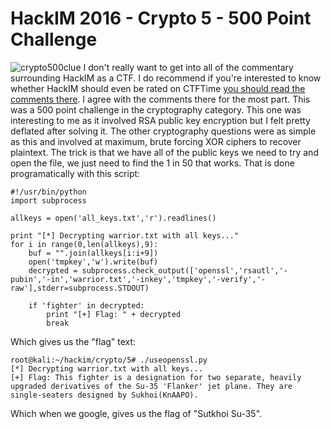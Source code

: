 
# HackIM 2016 - Crypto 5 - 500 Point Challenge

![crypto500clue](https://ctf.rip/wp-content/uploads/2016/01/crypto500clue.png) I don't really want to get into all of the commentary surrounding HackIM as a CTF. I do recommend if you're interested to know whether HackIM should even be rated on CTFTime [you should read the comments there](https://ctftime.org/event/285). I agree with the comments there for the most part. This was a 500 point challenge in the cryptography category. This one was interesting to me as it involved RSA public key encryption but I felt pretty deflated after solving it. The other cryptography questions were as simple as this and involved at maximum, brute forcing XOR ciphers to recover plaintext. The trick is that we have all of the public keys we need to try and open the file, we just need to find the 1 in 50 that works. That is done programatically with this script: 
    
    
    #!/usr/bin/python
    import subprocess
    
    allkeys = open('all_keys.txt','r').readlines()
    
    print "[*] Decrypting warrior.txt with all keys..."
    for i in range(0,len(allkeys),9):
    	buf = "".join(allkeys[i:i+9])
    	open('tmpkey','w').write(buf)
    	decrypted = subprocess.check_output(['openssl','rsautl','-pubin','-in','warrior.txt','-inkey','tmpkey','-verify','-raw'],stderr=subprocess.STDOUT)
    
    	if 'fighter' in decrypted:
    		print "[+] Flag: " + decrypted
    		break
    

Which gives us the "flag" text: 
    
    
    root@kali:~/hackim/crypto/5# ./useopenssl.py 
    [*] Decrypting warrior.txt with all keys...
    [+] Flag: This fighter is a designation for two separate, heavily upgraded derivatives of the Su-35 'Flanker' jet plane. They are single-seaters designed by Sukhoi(KnAAPO).
    

Which when we google, gives us the flag of "Sutkhoi Su-35".

